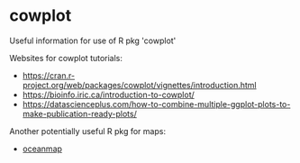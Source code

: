 # cowplot
Useful information for use of R pkg 'cowplot'

Websites for cowplot tutorials:

- https://cran.r-project.org/web/packages/cowplot/vignettes/introduction.html
- https://bioinfo.iric.ca/introduction-to-cowplot/
- https://datascienceplus.com/how-to-combine-multiple-ggplot-plots-to-make-publication-ready-plots/

Another potentially useful R pkg for maps:

- [oceanmap](https://www.researchgate.net/profile/Robert_Bauer9/publication/315494507_oceanmap_Mapping_oceanographic_data/links/58d2987292851cd76d346f65/oceanmap-Mapping-oceanographic-data.pdf)

